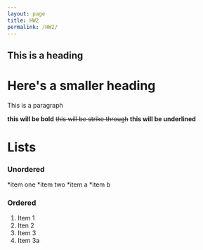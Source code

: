 ```yaml
---
layout: page
title: HW2
permalink: /HW2/
---
```


## This is a heading

# Here's a smaller heading

This is a paragraph

**this will be bold** ~~this will be strike through~~ **this will be underlined**

# Lists

### Unordered
*item one
*item two
  *item a
  *item b

### Ordered
1. Item 1
1. Iten 2
1. Item 3
1. Item 3a

